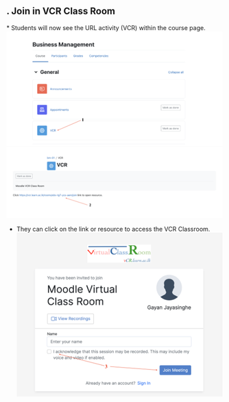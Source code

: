 <H2>. Join in VCR Class Room</H2>
* Students will now see the URL activity (VCR) within the course page.
<img src="https://github.com/LEARN-LK/lms/blob/master/img/107-stud-vcr.png" alt="image" style="max-width: 100%;width: 700px;">
<img src="https://github.com/LEARN-LK/lms/blob/master/img/108-stud-vcr2.png" alt="image" style="max-width: 100%;width: 700px;">

* They can click on the link or resource to access the VCR Classroom.
  <img src="https://github.com/LEARN-LK/lms/blob/master/img/109-stud-vcr3.png" alt="image" style="max-width: 100%;width: 700px;">
